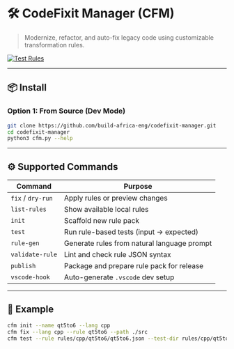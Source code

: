 
# 🛠️ CodeFixit Manager (CFM)

> Modernize, refactor, and auto-fix legacy code using customizable transformation rules.

[![Test Rules](https://github.com/build-africa-eng/codefixit-manager/actions/workflows/test-rules.yml/badge.svg)](https://github.com/build-africa-eng/codefixit-manager/actions)

---

## 📦 Install

### Option 1: From Source (Dev Mode)

```bash
git clone https://github.com/build-africa-eng/codefixit-manager.git
cd codefixit-manager
python3 cfm.py --help
````

---

## ⚙ Supported Commands

| Command           | Purpose                                     |
| ----------------- | ------------------------------------------- |
| `fix` / `dry-run` | Apply rules or preview changes              |
| `list-rules`      | Show available local rules                  |
| `init`            | Scaffold new rule pack                      |
| `test`            | Run rule-based tests (input → expected)     |
| `rule-gen`        | Generate rules from natural language prompt |
| `validate-rule`   | Lint and check rule JSON syntax             |
| `publish`         | Package and prepare rule pack for release   |
| `vscode-hook`     | Auto-generate `.vscode` dev setup           |

---

## 🧠 Example

```bash
cfm init --name qt5to6 --lang cpp
cfm fix --lang cpp --rule qt5to6 --path ./src
cfm test --rule rules/cpp/qt5to6/qt5to6.json --test-dir rules/cpp/qt5to6/tests
```


